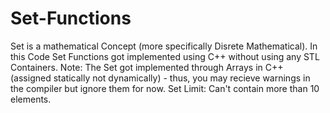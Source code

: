 # Set-Functions
Set is a mathematical Concept (more specifically Disrete Mathematical).
In this Code Set Functions got implemented using C++ without using any STL Containers.
Note: The Set got implemented through Arrays in C++ (assigned statically not dynamically) - thus, you may recieve warnings in the compiler but ignore them for now.
Set Limit: Can't contain more than 10 elements.
